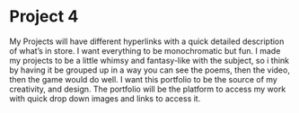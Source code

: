 # Project 4

My Projects will have different hyperlinks with a quick detailed description of what’s in store. I want everything to be monochromatic but fun. I made my projects to be a little whimsy and fantasy-like with the subject, so i think by having it be grouped up in a way you can see the poems, then the video, then the game would do well. I want this portfolio to be the source of my creativity, and design. The portfolio will be the platform to access my work with quick drop down images and links to access it.
